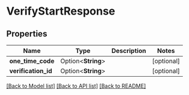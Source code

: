 # VerifyStartResponse

## Properties

Name | Type | Description | Notes
------------ | ------------- | ------------- | -------------
**one_time_code** | Option<**String**> |  | [optional]
**verification_id** | Option<**String**> |  | [optional]

[[Back to Model list]](../README.md#documentation-for-models) [[Back to API list]](../README.md#documentation-for-api-endpoints) [[Back to README]](../README.md)


